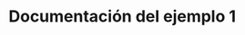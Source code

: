 # Documentación del ejemplo 1




<!--stackedit_data:
eyJoaXN0b3J5IjpbLTE5MDI0NDk3NzIsLTEyNzU3NDc3MjYsMT
A1NzAwMzg0XX0=
-->